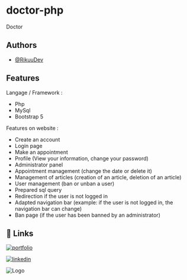 ﻿# doctor-php



Doctor
## Authors

- [@RikuuDev](https://github.com/LoickLeBorgne)


## Features
Langage / Framework :
- Php
- MySql
- Bootstrap 5

Features on website :
- Create an account
- Login page
- Make an appointment
- Profile (View your information, change your password)
- Administrator panel
- Appointment management (change the date or delete it)
- Management of articles (creation of an article, deletion of an article)
- User management (ban or unban a user)
- Prepared sql query
- Redirection if the user is not logged in
- Adapted navigation bar (example: if the user is not logged in, the navigation bar can change)
- Ban page (if the user has been banned by an administrator)


## 🔗 Links

[![portfolio](https://img.shields.io/badge/my_portfolio-000?style=for-the-badge&logo=ko-fi&logoColor=white)](https://loickleborgne.github.io/new-portfolio/)

[![linkedin](https://img.shields.io/badge/linkedin-0A66C2?style=for-the-badge&logo=linkedin&logoColor=white)](https://www.linkedin.com/in/rikudev/)



![Logo](https://i.postimg.cc/0j6h4rgz/Logo-rikuudev.png)
